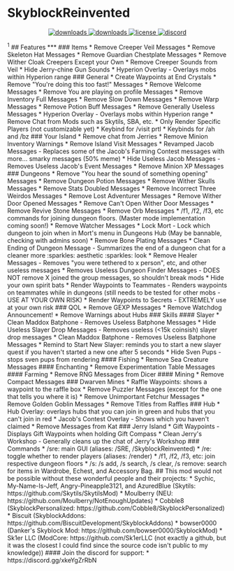 # SkyblockReinvented
<p align="center">
  <a href="https://github.com/theCudster/SkyblockReinvented/releases" target="_blank">
    <img alt="downloads" src="https://img.shields.io/github/v/release/theCudster/SkyblockReinvented?color=4166f5&style=flat-square" />
  </a>
  <a href="https://github.com/theCudster/SkyblockReinvented/releases" target="_blank">
    <img alt="downloads" src="https://img.shields.io/github/downloads/theCudster/SkyblockReinvented/total?color=4166f5&style=flat-square" />
  </a>
  <a href="https://github.com/theCudster/SkyblockReinvented/blob/main/LICENSE" target="_blank">
    <img alt="license" src="https://img.shields.io/github/license/theCudster/SkyblockReinvented?color=4166f5&style=flat-square" />
  </a>
  <a href="https://discord.gg/xkeYgZrRbN" target="_blank">
    <img alt="discord" src="https://img.shields.io/discord/807302538558308352?color=4166f5&label=discord&style=flat-square" />
  </a>
</p><sup>1</sup>
## Features
***
### Items
* Remove Creeper Veil Messages
* Remove Skeleton Hat Messages
* Remove Guardian Chestplate Messages
* Remove Wither Cloak Creepers Except your Own
* Remove Creeper Sounds from Veil
* Hide Jerry-chine Gun Sounds
* Hyperion Overlay - Overlays mobs within Hyperion range
### General
* Create Waypoints at End Crystals
* Remove "You're doing this too fast!" Messages
* Remove Welcome Messages
* Remove You are playing on profile Messages
* Remove Inventory Full Messages
* Remove Slow Down Messages
* Remove Warp Messages
* Remove Potion Buff Messages
* Remove Generally Useless Messages
* Hyperion Overlay - Overlays mobs within Hyperion range
* Remove Chat from Mods such as Skytils, SBA, etc.
* Only Render Specific Players (not customizable yet)
* Keybind for /visit prtl
* Keybinds for /ah and /bz
### Your Island
* Remove chat from Jerries
* Remove Minion Inventory Warnings
* Remove Island Visit Messages
* Revamped Jacob Messages - Replaces some of the Jacob's Farming Contest messages with more... smarky messages (50% meme)
* Hide Useless Jacob Messages - Removes Useless Jacob's Event Messages
* Remove Minion XP Messages
### Dungeons
* Remove "You hear the sound of something opening" Messages
* Remove Dungeon Potion Messages
* Remove Wither Skulls Messages
* Remove Stats Doubled Messages
* Remove Incorrect Three Weirdos Messages
* Remove Lost Adventurer Messages
* Remove Wither Door Opened Messages
* Remove Can't Open Wither Door Messages
* Remove Revive Stone Messages
* Remove Orb Messages
* /f1, /f2, /f3, etc commands for joining dungeon floors. (Master mode implementation coming soon!)
* Remove Watcher Messages
* Lock Mort - Lock which dungeon to join when in Mort's menu in Dungeons Hub (May be bannable, checking with admins soon)
* Remove Bone Plating Messages
* Clean Ending of Dungeon Message - Summarizes the end of a dungeon chat for a cleaner more :sparkles: aesthetic :sparkles: look
* Remove Healer Messages - Removes "you were tethered to x person", etc, and other useless messages
* Removes Useless Dungeon Finder Messages - DOES NOT remove X joined the group messages, so shouldn't break mods
* Hide your own spirit bats
* Render Waypoints to Teammates - Renders waypoints on teammates while in dungeons (still needs to be tested for other mobs - USE AT YOUR OWN RISK)
* Render Waypoints to Secrets - EXTREMELY use at your own risk
### QOL
* Remove GEXP Messages
* Remove Watchdog Announcement!
* Remove Warnings about Hubs
### Skills
#### Slayer
* Clean Maddox Batphone - Removes Useless Batphone Messages
* Hide Useless Slayer Drop Messages - Removes useless (<15k coinsish) slayer drop messages
* Clean Maddox Batphone - Removes Useless Batphone Messages
* Remind to Start New Slayer: reminds you to start a new slayer quest if you haven't started a new one after 5 seconds
* Hide Sven Pups - stops sven pups from rendering
#### Fishing
* Remove Sea Creature Messages
#### Enchanting
* Remove Experimentation Table Messages
#### Farming
* Remove RNG Messages from Dicer
#### Mining
* Remove Compact Messages
### Dwarven Mines
* Raffle Waypoints: shows a waypoint to the raffle box
* Remove Puzzler Messages (except for the one that tells you where it is)
* Remove Unimportant Fetchur Messages
* Remove Golden Goblin Messages
* Remove Titles from Raffles
### Hub
* Hub Overlay: overlays hubs that you can join in green and hubs that you can't join in red
* Jacob's Contest Overlay - Shows which you haven't claimed
* Remove Messages from Kat
### Jerry Island
* Gift Waypoints - Displays Gift Waypoints when holding Gift Compass
* Clean Jerry's Workshop - Generally cleans up the chat of Jerry's Workshop
### Commands
* /sre: main GUI (aliases: /SRE, /SkyblockReinvented)
* /re: toggle whether to render players (aliases: /render)
* /f1, /f2, /f3, etc: join respective dungeon floors
* /s: /s add, /s search, /s clear, /s remove: search for items in Wardrobe, Echest, and Accessory Bag.
## This mod would not be possible without these wonderful people and their projects:
* Sychic, My-Name-Is-Jeff, Angry-Pineapple3121, and AzuredBlue (Skytils: https://github.com/Skytils/SkytilsMod)
* Moulberry (NEU: https://github.com/Moulberry/NotEnoughUpdates)
* Cobble8 (SkyblockPersonalized: https://github.com/Cobble8/SkyblockPersonalized)
* Biscuit (SkyblockAddons: https://github.com/BiscuitDevelopment/SkyblockAddons)
* bowser0000 (Danker's Skyblock Mod: https://github.com/bowser0000/SkyblockMod)
* Sk1er LLC (ModCore: https://github.com/Sk1erLLC (not exactly a github, but it was the closest I could find since the source code isn't public to my knowledge))
#### Join the discord for support: 
* https://discord.gg/xkeYgZrRbN
